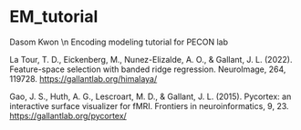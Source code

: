 # EM_tutorial
Dasom Kwon \n
Encoding modeling tutorial for PECON lab

La Tour, T. D., Eickenberg, M., Nunez-Elizalde, A. O., & Gallant, J. L. (2022). Feature-space selection with banded ridge regression. NeuroImage, 264, 119728.
https://gallantlab.org/himalaya/

Gao, J. S., Huth, A. G., Lescroart, M. D., & Gallant, J. L. (2015). Pycortex: an interactive surface visualizer for fMRI. Frontiers in neuroinformatics, 9, 23.
https://gallantlab.org/pycortex/
